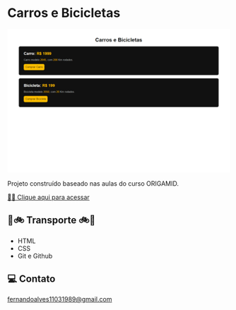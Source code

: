 # Carros e Bicicletas

![preview](./.github/preview.png)

Projeto construído baseado nas aulas do curso ORIGAMID.

[ 🔶🔶 Clique aqui para acessar](https://fndoa.github.io/START/)

## 🚗🚲 Transporte 🚲🚗

- HTML
- CSS
- Git e Github

## 💻 Contato

fernandoalves11031989@gmail.com
